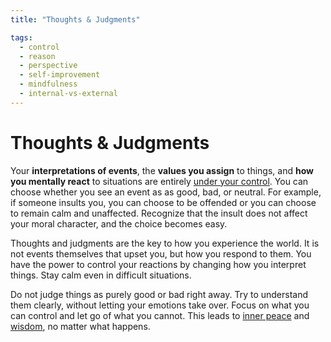 ```yaml
---
title: "Thoughts & Judgments"

tags:
  - control
  - reason
  - perspective
  - self-improvement
  - mindfulness
  - internal-vs-external
---
```


# Thoughts & Judgments

Your **interpretations of events**, the **values you assign** to things, and
**how you mentally react** to situations are entirely [under your
control](dichotomy-control.md#what-is-within-our-control). You can choose
whether you see an event as as good, bad, or neutral. For example, if someone
insults you, you can choose to be offended or you can choose to remain calm and
unaffected. Recognize that the insult does not affect your moral character, and
the choice becomes easy.

Thoughts and judgments are the key to how you experience the world. It is not
events themselves that upset you, but how you respond to them. You have the
power to control your reactions by changing how you interpret things. Stay calm
even in difficult situations.

Do not judge things as purely good or bad right away. Try to understand them
clearly, without letting your emotions take over. Focus on what you can control
and let go of what you cannot. This leads to [inner peace](inner-peace.md) and
[wisdom](wisdom.md), no matter what happens.
